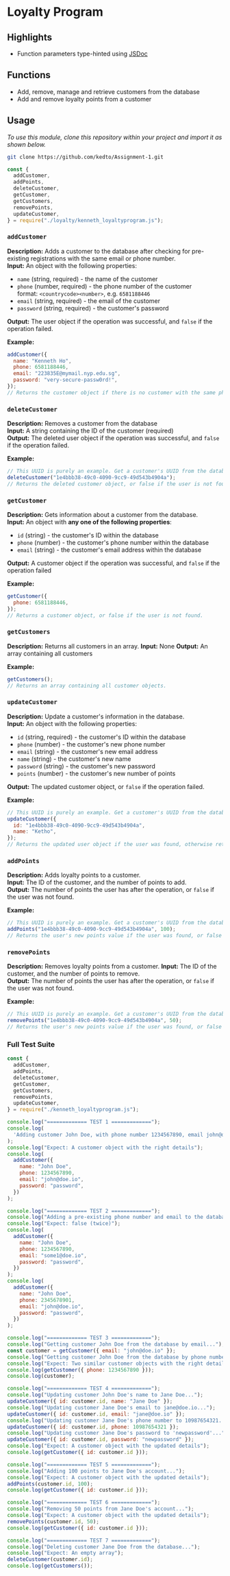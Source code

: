 # Loyalty Program

## Highlights

- Function parameters type-hinted using [JSDoc](https://jsdoc.app/)

## Functions

- Add, remove, manage and retrieve customers from the database
- Add and remove loyalty points from a customer

## Usage

_To use this module, clone this repository within your project and import it as shown below._

```bash
git clone https://github.com/kedto/Assignment-1.git
```

```js
const {
  addCustomer,
  addPoints,
  deleteCustomer,
  getCustomer,
  getCustomers,
  removePoints,
  updateCustomer,
} = require("./loyalty/kenneth_loyaltyprogram.js");
```

### `addCustomer`

**Description:** Adds a customer to the database after checking for pre-existing registrations with the same email or phone number.  
**Input:** An object with the following properties:

- `name` (string, required) - the name of the customer
- `phone` (number, required) - the phone number of the customer  
  format: `<countrycode><number>`, e.g. `6581188446`
- `email` (string, required) - the email of the customer
- `password` (string, required) - the customer's password

**Output:** The user object if the operation was successful, and `false` if the operation failed.

**Example:**

```js
addCustomer({
  name: "Kenneth Ho",
  phone: 6581188446,
  email: "223835E@mymail.nyp.edu.sg",
  password: "very-secure-passw0rd!",
});
// Returns the customer object if there is no customer with the same phone number or email in the database, otherwise returns false. Customer IDs are random UUIDv4s.
```

### `deleteCustomer`

**Description:** Removes a customer from the database  
**Input:** A string containing the ID of the customer (required)  
**Output:** The deleted user object if the operation was successful, and `false` if the operation failed.

**Example:**

```js
// This UUID is purely an example. Get a customer's UUID from the database.
deleteCustomer("1e4bbb38-49c0-4090-9cc9-49d543b4904a");
// Returns the deleted customer object, or false if the user is not found.
```

### `getCustomer`

**Description:** Gets information about a customer from the database.  
**Input:** An object with **any one of the following properties**:

- `id` (string) - the customer's ID within the database
- `phone` (number) - the customer's phone number within the database
- `email` (string) - the customer's email address within the database

**Output:** A customer object if the operation was successful, and `false` if the operation failed

**Example:**

```js
getCustomer({
  phone: 6581188446,
});
// Returns a customer object, or false if the user is not found.
```

### `getCustomers`

**Description:** Returns all customers in an array.
**Input:** None
**Output:** An array containing all customers

**Example:**

```js
getCustomers();
// Returns an array containing all customer objects.
```

### `updateCustomer`

**Description:** Update a customer's information in the database.  
**Input:** An object with the following properties:

- `id` (string, required) - the customer's ID within the database
- `phone` (number) - the customer's new phone number
- `email` (string) - the customer's new email address
- `name` (string) - the customer's new name
- `password` (string) - the customer's new password
- `points` (number) - the customer's new number of points

**Output:** The updated customer object, or `false` if the operation failed.

**Example:**

```js
// This UUID is purely an example. Get a customer's UUID from the database.
updateCustomer({
  id: "1e4bbb38-49c0-4090-9cc9-49d543b4904a",
  name: "Ketho",
});
// Returns the updated user object if the user was found, otherwise returns false.
```

### `addPoints`

**Description:** Adds loyalty points to a customer.  
**Input:** The ID of the customer, and the number of points to add.  
**Output:** The number of points the user has after the operation, or `false` if the user was not found.

**Example:**

```js
// This UUID is purely an example. Get a customer's UUID from the database.
addPoints("1e4bbb38-49c0-4090-9cc9-49d543b4904a", 100);
// Returns the user's new points value if the user was found, or false if the user was not found.
```

### `removePoints`

**Description:** Removes loyalty points from a customer.
**Input:** The ID of the customer, and the number of points to remove.  
**Output:** The number of points the user has after the operation, or `false` if the user was not found.

**Example:**

```js
// This UUID is purely an example. Get a customer's UUID from the database.
removePoints("1e4bbb38-49c0-4090-9cc9-49d543b4904a", 50);
// Returns the user's new points value if the user was found, or false if the user was not found.
```

### Full Test Suite

```js
const {
  addCustomer,
  addPoints,
  deleteCustomer,
  getCustomer,
  getCustomers,
  removePoints,
  updateCustomer,
} = require("./kenneth_loyaltyprogram.js");

console.log("============= TEST 1 =============");
console.log(
  'Adding customer John Doe, with phone number 1234567890, email john@doe.io and password "password"...'
);
console.log("Expect: A customer object with the right details");
console.log(
  addCustomer({
    name: "John Doe",
    phone: 1234567890,
    email: "john@doe.io",
    password: "password",
  })
);

console.log("============= TEST 2 =============");
console.log("Adding a pre-existing phone number and email to the database...");
console.log("Expect: false (twice)");
console.log(
  addCustomer({
    name: "John Doe",
    phone: 1234567890,
    email: "some1@doe.io",
    password: "password",
  })
);
console.log(
  addCustomer({
    name: "John Doe",
    phone: 2345678901,
    email: "john@doe.io",
    password: "password",
  })
);

console.log("============= TEST 3 =============");
console.log("Getting customer John Doe from the database by email...");
const customer = getCustomer({ email: "john@doe.io" });
console.log("Getting customer John Doe from the database by phone number...");
console.log("Expect: Two similar customer objects with the right details");
console.log(getCustomer({ phone: 1234567890 }));
console.log(customer);

console.log("============= TEST 4 =============");
console.log("Updating customer John Doe's name to Jane Doe...");
updateCustomer({ id: customer.id, name: "Jane Doe" });
console.log("Updating customer Jane Doe's email to jane@doe.io...");
updateCustomer({ id: customer.id, email: "jane@doe.io" });
console.log("Updating customer Jane Doe's phone number to 10987654321...");
updateCustomer({ id: customer.id, phone: 10987654321 });
console.log("Updating customer Jane Doe's password to 'newpassword'...");
updateCustomer({ id: customer.id, password: "newpassword" });
console.log("Expect: A customer object with the updated details");
console.log(getCustomer({ id: customer.id }));

console.log("============= TEST 5 =============");
console.log("Adding 100 points to Jane Doe's account...");
console.log("Expect: A customer object with the updated details");
addPoints(customer.id, 100);
console.log(getCustomer({ id: customer.id }));

console.log("============= TEST 6 =============");
console.log("Removing 50 points from Jane Doe's account...");
console.log("Expect: A customer object with the updated details");
removePoints(customer.id, 50);
console.log(getCustomer({ id: customer.id }));

console.log("============= TEST 7 =============");
console.log("Deleting customer Jane Doe from the database...");
console.log("Expect: An empty array");
deleteCustomer(customer.id);
console.log(getCustomers());
```
